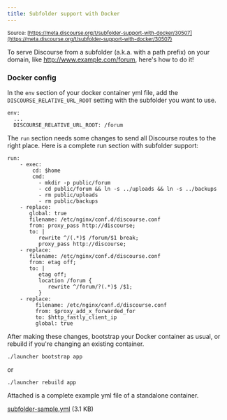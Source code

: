 ```yaml
---
title: Subfolder support with Docker
---
```


<small class="documentation-source">Source: [https://meta.discourse.org/t/subfolder-support-with-docker/30507](https://meta.discourse.org/t/subfolder-support-with-docker/30507)</small>

To serve Discourse from a subfolder (a.k.a. with a path prefix) on your domain, like http://www.example.com/forum, here's how to do it!

### Docker config

In the `env` section of your docker container yml file, add the `DISCOURSE_RELATIVE_URL_ROOT` setting with the subfolder you want to use.

```
env:
  ...
  DISCOURSE_RELATIVE_URL_ROOT: /forum
```

The `run` section needs some changes to send all Discourse routes to the right place. Here is a complete run section with subfolder support:

```
run:
    - exec:
        cd: $home
        cmd:
          - mkdir -p public/forum
          - cd public/forum && ln -s ../uploads && ln -s ../backups
          - rm public/uploads
          - rm public/backups
    - replace:
       global: true
       filename: /etc/nginx/conf.d/discourse.conf
       from: proxy_pass http://discourse;
       to: |
          rewrite ^/(.*)$ /forum/$1 break;
          proxy_pass http://discourse;
    - replace:
       filename: /etc/nginx/conf.d/discourse.conf
       from: etag off;
       to: |
          etag off;
          location /forum {
             rewrite ^/forum/?(.*)$ /$1;
          }
    - replace:
         filename: /etc/nginx/conf.d/discourse.conf
         from: $proxy_add_x_forwarded_for
         to: $http_fastly_client_ip
         global: true
```

After making these changes, bootstrap your Docker container as usual, or rebuild if you're changing an existing container.

```
./launcher bootstrap app
```

or

```
./launcher rebuild app
```

Attached is a complete example yml file of a standalone container.

<a class="attachment" href="//discourse-meta.s3-us-west-1.amazonaws.com/original/3X/5/c/5c3b3c1f3c120f9a909eb719d3d8bd7b6a8976e0.yml">subfolder-sample.yml</a> (3.1 KB)
